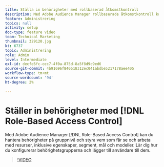 ```yaml
---
title: Ställa in behörigheter med rollbaserad åtkomstkontroll
description: Med Adobe Audience Manager rollbaserade åtkomstkontroll kan du hantera behörigheter på gruppnivå och styra vem som får se och arbeta med resurser, inklusive egenskaper, segment, mål och modeller. Lär dig hur du konfigurerar behörighetsgrupperna och lägger till användare till dem.
feature: Administrering
topics: null
activity: setup
doc-type: feature video
team: Technical Marketing
thumbnail: 329120.jpg
kt: 6737
topic: Administrering
role: Admin
level: Intermediate
exl-id: decfe5fc-cec7-4f0a-875d-8a5f8d9c9ed6
source-git-commit: 4b91696f840518312ec041abdbe5217178aee405
workflow-type: tm+mt
source-wordcount: '94'
ht-degree: 2%

---
```


# Ställer in behörigheter med [!DNL Role-Based Access Control]

Med Adobe Audience Manager [!DNL Role-Based Access Control] kan du hantera behörigheter på gruppnivå och styra vem som får se och arbeta med resurser, inklusive egenskaper, segment, mål och modeller. Lär dig hur du konfigurerar behörighetsgrupperna och lägger till användare till dem.

>[!VIDEO](https://video.tv.adobe.com/v/329120/?quality=12&learn=on)
